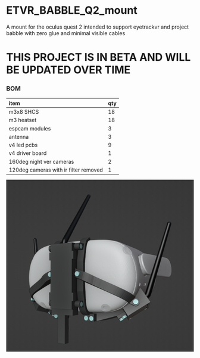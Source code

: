 # ETVR_BABBLE_Q2_mount
A mount for the oculus quest 2 intended to support eyetrackvr and project babble with zero glue and minimal visible cables

# THIS PROJECT IS IN BETA AND WILL BE UPDATED OVER TIME

### BOM

| item                                               | qty |
| :---                                               | :---         |
| m3x8 SHCS                                          | 18           |
| m3 heatset                                         | 18           |
| espcam modules                                     | 3            |
| antenna                                            | 3            |
| v4 led pcbs                                        | 9            |
| v4 driver board                                    | 1            |
| 160deg night ver cameras                           | 2            |
| 120deg  cameras with ir filter removed             | 1            |

![whole_system](./images/whole%20system.png)
